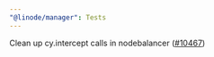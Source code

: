 ```yaml
---
"@linode/manager": Tests
---
```


Clean up cy.intercept calls in nodebalancer ([#10467](https://github.com/linode/manager/pull/10467))
